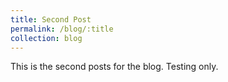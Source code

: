 ```yaml
---
title: Second Post
permalink: /blog/:title
collection: blog
---
```


This is the second posts for the blog. Testing only.